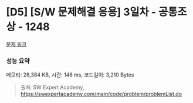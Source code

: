 # [D5] [S/W 문제해결 응용] 3일차 - 공통조상 - 1248 

[문제 링크](https://swexpertacademy.com/main/code/problem/problemDetail.do?contestProbId=AV15PTkqAPYCFAYD) 

### 성능 요약

메모리: 28,384 KB, 시간: 148 ms, 코드길이: 3,210 Bytes



> 출처: SW Expert Academy, https://swexpertacademy.com/main/code/problem/problemList.do